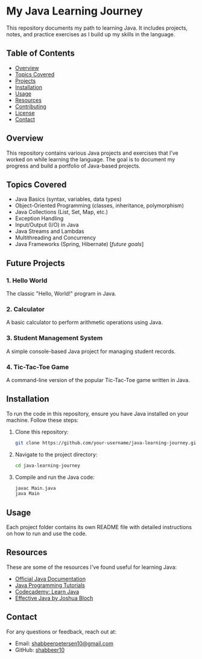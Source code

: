 # My Java Learning Journey

This repository documents my path to learning Java. It includes projects, notes, and practice exercises as I build up my skills in the language.

## Table of Contents

- [Overview](#overview)
- [Topics Covered](#topics-covered)
- [Projects](#projects)
- [Installation](#installation)
- [Usage](#usage)
- [Resources](#resources)
- [Contributing](#contributing)
- [License](#license)
- [Contact](#contact)

## Overview

This repository contains various Java projects and exercises that I’ve worked on while learning the language. The goal is to document my progress and build a portfolio of Java-based projects.

## Topics Covered

- Java Basics (syntax, variables, data types)
- Object-Oriented Programming (classes, inheritance, polymorphism)
- Java Collections (List, Set, Map, etc.)
- Exception Handling
- Input/Output (I/O) in Java
- Java Streams and Lambdas
- Multithreading and Concurrency
- Java Frameworks (Spring, Hibernate) [*future goals*]

## Future Projects

### 1. Hello World
The classic "Hello, World!" program in Java.

### 2. Calculator
A basic calculator to perform arithmetic operations using Java.

### 3. Student Management System
A simple console-based Java project for managing student records.

### 4. Tic-Tac-Toe Game
A command-line version of the popular Tic-Tac-Toe game written in Java.

## Installation

To run the code in this repository, ensure you have Java installed on your machine. Follow these steps:

1. Clone this repository:

    ```bash
    git clone https://github.com/your-username/java-learning-journey.git
    ```

2. Navigate to the project directory:

    ```bash
    cd java-learning-journey
    ```

3. Compile and run the Java code:

    ```bash
    javac Main.java
    java Main
    ```

## Usage

Each project folder contains its own README file with detailed instructions on how to run and use the code. 

## Resources

These are some of the resources I've found useful for learning Java:

- [Official Java Documentation](https://docs.oracle.com/en/java/)
- [Java Programming Tutorials](https://www.javatpoint.com/java-tutorial)
- [Codecademy: Learn Java](https://www.codecademy.com/learn/learn-java)
- [Effective Java by Joshua Bloch](https://www.amazon.com/Effective-Java-Joshua-Bloch/dp/0134685997)

## Contact

For any questions or feedback, reach out at:

- Email: <shabbeerpetersen10@gmail.com>
- GitHub: [shabbeer10](https://github.com/Shabbeer10)
